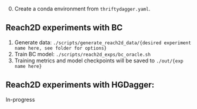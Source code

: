 0. Create a conda environment from `thriftydagger.yaml`.
## Reach2D experiments with BC
1. Generate data: ```./scripts/generate_reach2d_data/{desired experiment name here, see folder for options} ```
2. Train BC model: ```./scripts/reach2d_exps/bc_oracle.sh```
3. Training metrics and model checkpoints will be saved to `./out/{exp name here}`

## Reach2D experiments with HGDagger: 
In-progress
